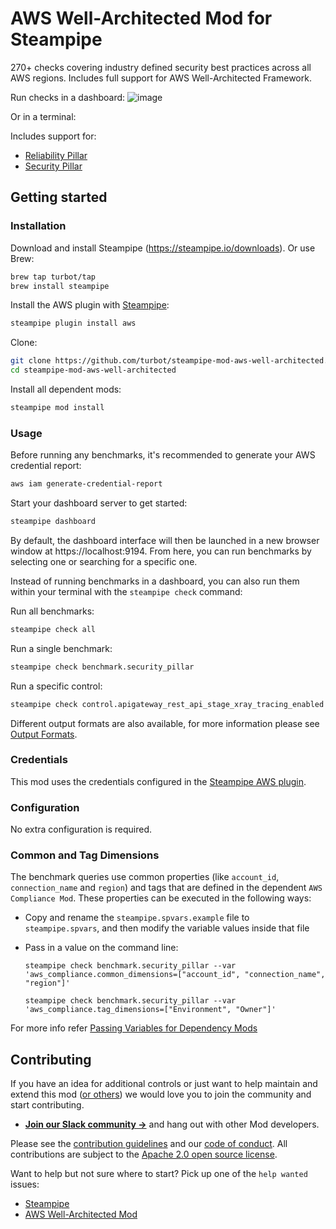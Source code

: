 # AWS Well-Architected Mod for Steampipe

270+ checks covering industry defined security best practices across all AWS regions. Includes full support for AWS Well-Architected Framework.

Run checks in a dashboard:
![image](https://raw.githubusercontent.com/turbot/steampipe-mod-aws-well-architected/main/docs/aws_well_architected_seurity_pillar_dashboard.png)

Or in a terminal:
<!-- ![image](https://raw.githubusercontent.com/turbot/steampipe-mod-aws-well-architected/main/docs/.png) -->

Includes support for:
* [Reliability Pillar](https://hub.steampipe.io/mods/turbot/aws_well_architected/controls/benchmark.reliability_pillar)
* [Security Pillar](https://hub.steampipe.io/mods/turbot/aws_well_architected/controls/benchmark.security_pillar)

## Getting started

### Installation

Download and install Steampipe (https://steampipe.io/downloads). Or use Brew:

```sh
brew tap turbot/tap
brew install steampipe
```

Install the AWS plugin with [Steampipe](https://steampipe.io):

```sh
steampipe plugin install aws
```

Clone:

```sh
git clone https://github.com/turbot/steampipe-mod-aws-well-architected.git
cd steampipe-mod-aws-well-architected
```

Install all dependent mods:

```sh
steampipe mod install
```

### Usage

Before running any benchmarks, it's recommended to generate your AWS credential report:

```sh
aws iam generate-credential-report
```

Start your dashboard server to get started:

```sh
steampipe dashboard
```

By default, the dashboard interface will then be launched in a new browser
window at https://localhost:9194. From here, you can run benchmarks by
selecting one or searching for a specific one.

Instead of running benchmarks in a dashboard, you can also run them within your
terminal with the `steampipe check` command:

Run all benchmarks:

```sh
steampipe check all
```

Run a single benchmark:

```sh
steampipe check benchmark.security_pillar
```

Run a specific control:

```sh
steampipe check control.apigateway_rest_api_stage_xray_tracing_enabled
```

Different output formats are also available, for more information please see
[Output Formats](https://steampipe.io/docs/reference/cli/check#output-formats).

### Credentials

This mod uses the credentials configured in the [Steampipe AWS plugin](https://hub.steampipe.io/plugins/turbot/aws).

### Configuration

No extra configuration is required.

### Common and Tag Dimensions

The benchmark queries use common properties (like `account_id`, `connection_name` and `region`) and tags that are defined in the dependent `AWS Compliance Mod`. These properties can be executed in the following ways:

- Copy and rename the `steampipe.spvars.example` file to `steampipe.spvars`, and then modify the variable values inside that file

- Pass in a value on the command line:

  ```shell
  steampipe check benchmark.security_pillar --var 'aws_compliance.common_dimensions=["account_id", "connection_name", "region"]'
  ```

  ```shell
  steampipe check benchmark.security_pillar --var 'aws_compliance.tag_dimensions=["Environment", "Owner"]'
  ```

For more info refer [Passing Variables for Dependency Mods](https://steampipe.io/docs/mods/mod-variables#passing-variables-for-dependency-mods)

## Contributing

If you have an idea for additional controls or just want to help maintain and extend this mod ([or others](https://github.com/topics/steampipe-mod)) we would love you to join the community and start contributing.

- **[Join our Slack community →](https://steampipe.io/community/join)** and hang out with other Mod developers.

Please see the [contribution guidelines](https://github.com/turbot/steampipe/blob/main/CONTRIBUTING.md) and our [code of conduct](https://github.com/turbot/steampipe/blob/main/CODE_OF_CONDUCT.md). All contributions are subject to the [Apache 2.0 open source license](https://github.com/turbot/steampipe-mod-aws-well-architected/blob/main/LICENSE).

Want to help but not sure where to start? Pick up one of the `help wanted` issues:

- [Steampipe](https://github.com/turbot/steampipe/labels/help%20wanted)
- [AWS Well-Architected Mod](https://github.com/turbot/steampipe-mod-aws-well-architected/labels/help%20wanted)
